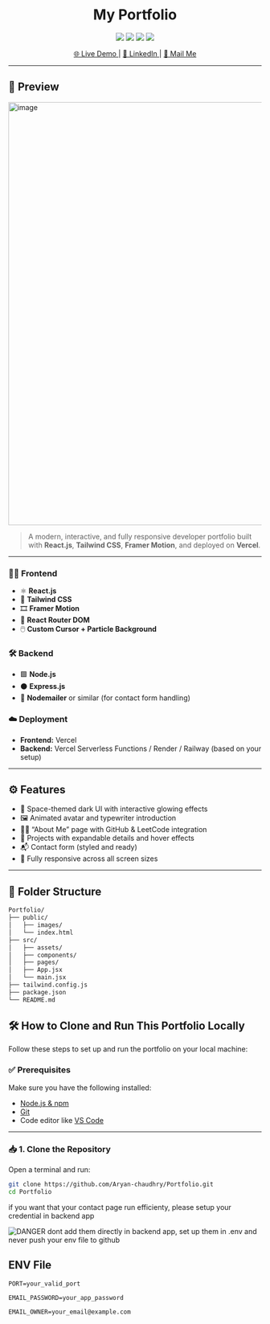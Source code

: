 <h1 align="center">
   My Portfolio
</h1>


<p align="center">
  <img src="https://img.shields.io/badge/MERN-Stack-blueviolet?style=flat-square" />
  <img src="https://img.shields.io/badge/Responsive-Design-00c2cb?style=flat-square" />
  <img src="https://img.shields.io/badge/Deployed-Vercel-black?style=flat-square&logo=vercel" />
  <img src="https://img.shields.io/badge/Portfolio-Live-orange?style=flat-square" />
</p>

<p align="center">
  <a href="https://aryan-portfolio-plum.vercel.app/" target="_blank">
    🌐 Live Demo
  </a> |
  <a href="https://www.linkedin.com/in/aryan-chaudhary-83571a252/" target="_blank">
    🔗 LinkedIn
  </a> |
  <a href="mailto:aryanchaudhary2905@gmail.com">
    📩 Mail Me
  </a>
</p>

---

## 📸 Preview

<!-- Replace this with an actual image if available -->
<img width="1913" height="842" alt="image" src="https://github.com/user-attachments/assets/9b8be705-c02b-4cf5-a747-21229a8742fa" />


> A modern, interactive, and fully responsive developer portfolio built with **React.js**, **Tailwind CSS**, **Framer Motion**, and deployed on **Vercel**.

---

### 🧑‍🎨 Frontend
- ⚛️ **React.js**
- 🎨 **Tailwind CSS**
- 🎞 **Framer Motion**
- 🔗 **React Router DOM**
- 🖱️ **Custom Cursor + Particle Background**

### 🛠 Backend
- 🟩 **Node.js**
- ⚫ **Express.js**
- 📩 **Nodemailer** or similar (for contact form handling)

### ☁️ Deployment
- **Frontend:** Vercel  
- **Backend:** Vercel Serverless Functions / Render / Railway (based on your setup)

---

## ⚙️ Features

- 🌠 Space-themed dark UI with interactive glowing effects
- 🖼️ Animated avatar and typewriter introduction
- 🧑‍💻 “About Me” page with GitHub & LeetCode integration
- 🧩 Projects with expandable details and hover effects
- 📬 Contact form (styled and ready)
- 📱 Fully responsive across all screen sizes

---

## 📂 Folder Structure

```bash
Portfolio/
├── public/
│   ├── images/
│   └── index.html
├── src/
│   ├── assets/
│   ├── components/
│   ├── pages/
│   ├── App.jsx
│   └── main.jsx
├── tailwind.config.js
├── package.json
└── README.md
```

## 🛠️ How to Clone and Run This Portfolio Locally

Follow these steps to set up and run the portfolio on your local machine:

### ✅ Prerequisites

Make sure you have the following installed:

- [Node.js & npm](https://nodejs.org/en/download/)
- [Git](https://git-scm.com/)
- Code editor like [VS Code](https://code.visualstudio.com/)

---

### 📥 1. Clone the Repository

Open a terminal and run:

```bash
git clone https://github.com/Aryan-chaudhry/Portfolio.git
cd Portfolio
```

if you want that your contact page run efficienty, please setup your credential in backend app

![DANGER](https://img.shields.io/badge/DANGER-WARNING-red?style=for-the-badge&logo=skyliner)
dont add them directly in backend app, set up them in .env and never push your env file to github

## ENV File

```
PORT=your_valid_port

EMAIL_PASSWORD=your_app_password

EMAIL_OWNER=your_email@example.com
```


